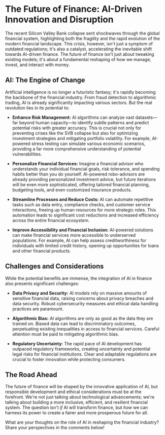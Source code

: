 # The Future of Finance: AI-Driven Innovation and Disruption

The recent Silicon Valley Bank collapse sent shockwaves through the global financial system, highlighting both the fragility and the rapid evolution of the modern financial landscape.  This crisis, however, isn't just a symptom of outdated regulations; it's also a catalyst, accelerating the inevitable shift towards AI-driven finance.  The future of finance isn't just about tweaking existing models; it's about a fundamental reshaping of how we manage, invest, and interact with money.

## AI: The Engine of Change

Artificial intelligence is no longer a futuristic fantasy; it's rapidly becoming the backbone of the financial industry.  From fraud detection to algorithmic trading, AI is already significantly impacting various sectors.  But the real revolution lies in its potential to:

* **Enhance Risk Management:** AI algorithms can analyze vast datasets—far beyond human capacity—to identify subtle patterns and predict potential risks with greater accuracy. This is crucial not only for preventing crises like the SVB collapse but also for optimizing investment strategies and mitigating portfolio volatility.  For example, AI-powered stress testing can simulate various economic scenarios, providing a far more comprehensive understanding of potential vulnerabilities.

* **Personalize Financial Services:**  Imagine a financial advisor who understands your individual financial goals, risk tolerance, and spending habits better than you do yourself.  AI-powered robo-advisors are already providing personalized investment advice, but future iterations will be even more sophisticated, offering tailored financial planning, budgeting tools, and even customized insurance products.

* **Streamline Processes and Reduce Costs:**  AI can automate repetitive tasks such as data entry, compliance checks, and customer service interactions, freeing up human resources for more strategic roles. This automation leads to significant cost reductions and increased efficiency across the entire financial ecosystem.

* **Improve Accessibility and Financial Inclusion:**  AI-powered solutions can make financial services more accessible to underserved populations.  For example, AI can help assess creditworthiness for individuals with limited credit history, opening up opportunities for loans and other financial products.


## Challenges and Considerations

While the potential benefits are immense, the integration of AI in finance also presents significant challenges:

* **Data Privacy and Security:**  AI models rely on massive amounts of sensitive financial data, raising concerns about privacy breaches and data security. Robust cybersecurity measures and ethical data handling practices are paramount.

* **Algorithmic Bias:**  AI algorithms are only as good as the data they are trained on.  Biased data can lead to discriminatory outcomes, perpetuating existing inequalities in access to financial services.  Careful attention must be paid to mitigating algorithmic bias.

* **Regulatory Uncertainty:**  The rapid pace of AI development has outpaced regulatory frameworks, creating uncertainty and potential legal risks for financial institutions.  Clear and adaptable regulations are crucial to foster innovation while protecting consumers.


## The Road Ahead

The future of finance will be shaped by the innovative application of AI, but responsible development and ethical considerations must be at the forefront.  We're not just talking about technological advancements; we're talking about building a more inclusive, efficient, and resilient financial system.  The question isn't *if* AI will transform finance, but *how* we can harness its power to create a fairer and more prosperous future for all.

What are your thoughts on the role of AI in reshaping the financial industry?  Share your perspectives in the comments below!
